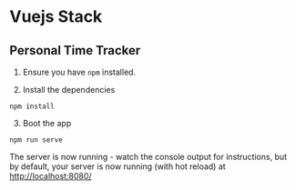 # Vuejs Stack

## Personal Time Tracker

1. Ensure you have `npm` installed.

2. Install the dependencies

```
npm install
```

3. Boot the app

```
npm run serve
```

The server is now running - watch the console output for instructions, but by default, your server is now running (with hot reload) at [http://localhost:8080/](http://localhost:8080/)
